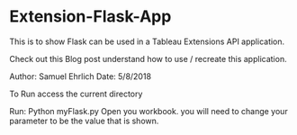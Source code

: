 # Extension-Flask-App
This is to show Flask can be used in a Tableau Extensions API application.

Check out this Blog post understand how to use /  recreate this application.

Author: Samuel Ehrlich
Date: 5/8/2018

To Run access the current directory

Run: Python myFlask.py
Open you workbook.  you will need to change your parameter to be the value that is shown.
